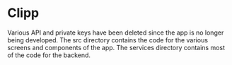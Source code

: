 # Clipp

Various API and private keys have been deleted since the app is no longer being developed. The src directory contains the code for the various screens and components of the app. The services directory contains most of the code for the backend.

